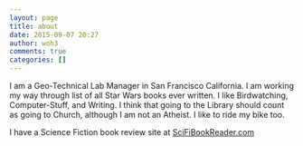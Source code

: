 ```yaml
---
layout: page
title: about
date: 2015-09-07 20:27
author: woh3
comments: true
categories: []
---
```

I am a Geo-Technical Lab Manager in San Francisco California. I am working my way through list of all Star Wars books ever written. I like Birdwatching, Computer-Stuff, and Writing. I think that going to the Library should count as going to Church, although I am not an Atheist. I like to ride my bike too.

I have a Science Fiction book review site at <a href="https://scifibookreader.wordpress.com/">SciFiBookReader.com</a>

